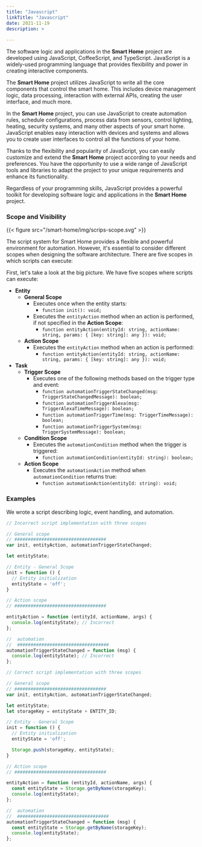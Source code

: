 ```yaml
---
title: "Javascript"
linkTitle: "Javascript"
date: 2021-11-19
description: >
  
---
```


The software logic and applications in the **Smart Home** project are developed using JavaScript, CoffeeScript, and
TypeScript. JavaScript is a widely-used programming language that provides flexibility and power in creating interactive
components.

The **Smart Home** project utilizes JavaScript to write all the core components that control the smart home. This
includes device management logic, data processing, interaction with external APIs, creating the user interface, and much
more.

In the **Smart Home** project, you can use JavaScript to create automation rules, schedule configurations, process data
from sensors, control lighting, heating, security systems, and many other aspects of your smart home. JavaScript enables
easy interaction with devices and systems and allows you to create user interfaces to control all the functions of your
home.

Thanks to the flexibility and popularity of JavaScript, you can easily customize and extend the **Smart Home** project
according to your needs and preferences. You have the opportunity to use a wide range of JavaScript tools and libraries
to adapt the project to your unique requirements and enhance its functionality.

Regardless of your programming skills, JavaScript provides a powerful toolkit for developing software logic and
applications in the **Smart Home** project.

### Scope and Visibility

{{< figure src="/smart-home/img/scrips-scope.svg" >}}

The script system for Smart Home provides a flexible and powerful environment for automation. However, it's essential to
consider different scopes when designing the software architecture. There are five scopes in which scripts can execute:

First, let's take a look at the big picture. We have five scopes where scripts can execute:

* **Entity**
    * **General Scope**
        * Executes once when the entity starts:
            * `function init(): void;`
        * Executes the `entityAction` method when an action is performed, if not specified in the **Action Scope**:
            * `function entityAction(entityId: string, actionName: string, params: { [key: string]: any }): void;`
    * **Action Scope**
        * Executes the `entityAction` method when an action is performed:
            * `function entityAction(entityId: string, actionName: string, params: { [key: string]: any }): void;`
* **Task**
    * **Trigger Scope**
        * Executes one of the following methods based on the trigger type and event:
            * `function automationTriggerStateChanged(msg: TriggerStateChangedMessage): boolean;`
            * `function automationTriggerAlexa(msg: TriggerAlexaTimeMessage): boolean;`
            * `function automationTriggerTime(msg: TriggerTimeMessage): boolean;`
            * `function automationTriggerSystem(msg: TriggerSystemMessage): boolean;`
    * **Condition Scope**
        * Executes the `automationCondition` method when the trigger is triggered:
            * `function automationCondition(entityId: string): boolean;`
    * **Action Scope**
        * Executes the `automationAction` method when `automationCondition` returns true:
            * `function automationAction(entityId: string): void;`

### Examples

We wrote a script describing logic, event handling, and automation.

```javascript
// Incorrect script implementation with three scopes

// General scope
// ##################################
var init, entityAction, automationTriggerStateChanged;

let entityState;

// Entity - General Scope
init = function () {
  // Entity initialization
  entityState = 'off';
}

// Action scope
// ##################################

entityAction = function (entityId, actionName, args) {
  console.log(entityState); // Incorrect
};

//  automation
//  ##################################
automationTriggerStateChanged = function (msg) {
  console.log(entityState); // Incorrect
};
```

```javascript
// Correct script implementation with three scopes

// General scope
// ##################################
var init, entityAction, automationTriggerStateChanged;

let entityState;
let storageKey = entityState + ENTITY_ID;

// Entity - General Scope
init = function () {
  // Entity initialization
  entityState = 'off';

  Storage.push(storageKey, entityState);
}

// Action scope
// ##################################

entityAction = function (entityId, actionName, args) {
  const entityState = Storage.getByName(storageKey);
  console.log(entityState);
};

//  automation
//  ##################################
automationTriggerStateChanged = function (msg) {
  const entityState = Storage.getByName(storageKey);
  console.log(entityState);
};
```
